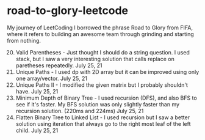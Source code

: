 # road-to-glory-leetcode
My journey of LeetCoding
I borrowed the phrase Road to Glory from FIFA, where it refers to building an awesome team through grinding and starting from nothing. 

20. Valid Parentheses - Just thought I should do a string question. I used stack, but I saw a very interesting solution that calls replace on paretheses repeatedly. July 25, 21
62. Unique Paths - I used dp with 2D array but it can be improved using only one array/vector.  July 25, 21
63. Unique Paths II - I modified the given matrix but I probably shouldn't have. July 25, 21
111. Minimum Depth of Binary Tree - I used recursion (DFS), and also BFS to see if it's faster. My BFS solution was only slightly faster than my recursion solution. (220ms and 224ms) July 25, 21
114. Flatten Binary Tree to Linked List - I used recursion but I saw a better solution using iteration that always go to the right most leaf of the left child. July 25, 21
